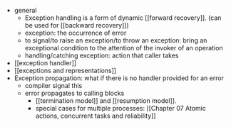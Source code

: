 - general 
	- Exception handling is a form of dynamic [[forward recovery]]. (can be used for [[backward recovery]])
	- exception: the occurrence of error
	- to signal/to raise an exception/to throw an exception: bring an exceptional condition to the attention of the invoker of an operation
	- handling/catching exception: action that caller takes
- [[exception handler]]
- [[exceptions and representations]]
- Exception propagation: what if there is no handler provided for an error
	- compiler signal this
	- error propagates to calling blocks
		-  [[termination model]] and [[resumption model]]. 
		-  special cases for multiple processes: [[Chapter 07 Atomic actions, concurrent tasks and reliability]]

